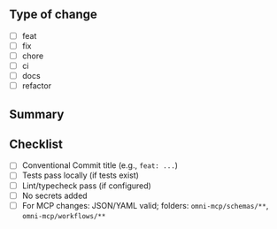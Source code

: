 ## Type of change
- [ ] feat
- [ ] fix
- [ ] chore
- [ ] ci
- [ ] docs
- [ ] refactor

## Summary

## Checklist
- [ ] Conventional Commit title (e.g., `feat: ...`)
- [ ] Tests pass locally (if tests exist)
- [ ] Lint/typecheck pass (if configured)
- [ ] No secrets added
- [ ] For MCP changes: JSON/YAML valid; folders: `omni-mcp/schemas/**`, `omni-mcp/workflows/**`